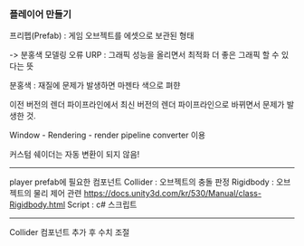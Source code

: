 ### 플레이어 만들기
프리펩(Prefab) : 게임 오브젝트를 에셋으로 보관된 형태

-> 분홍색 모델링 오류
URP : 그래픽 성능을 올리면서 최적화
더 좋은 그래픽 할 수 있다는 뜻

분홍색 : 재질에 문제가 발생하면 마젠타 색으로 펴햔

이전 버전의 렌더 파이프라인에서 최신 버전의 렌더 파이프라인으로 바뀌면서 문제가 발생한 것.

Window - Rendering - render pipeline converter 이용

커스텀 쉐이더는 자동 변환이 되지 않음!

---
player prefab에 필요한 컴포넌트
Collider : 오브젝트의 충돌 판정
Rigidbody : 오브젝트의 물리 제어 관련
https://docs.unity3d.com/kr/530/Manual/class-Rigidbody.html
Script : c# 스크립트

---
Collider 컴포넌트 추가 후 수치 조절